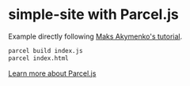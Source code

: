 # simple-site with Parcel.js
Example directly following [Maks Akymenko's tutorial](https://css-tricks.com/why-parcel-has-become-my-go-to-bundler-for-development/).

```bash
parcel build index.js
parcel index.html
```

[Learn more about Parcel.js](https://github.com/hchiam/learning-parcel)
